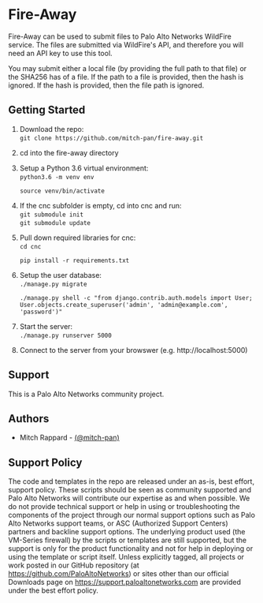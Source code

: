 # Fire-Away

Fire-Away can be used to submit files to Palo Alto Networks WildFire service.  The files are submitted via WildFire's 
API, and therefore you will need an API key to use this tool.

You may submit either a local file (by providing the full path to that file) or the SHA256 has of a file.  If the path
 to a file is provided, then the hash is ignored.  If the hash is provided, then the file path is ignored.

## Getting Started
<ol><li>Download the repo:<br>
<code>git clone https://github.com/mitch-pan/fire-away.git</code>
</ol>

<ol start="2">
<li>cd into the fire-away directory
</ol>

<ol start="3">
<li>Setup a Python 3.6 virtual environment:<br>
<code>python3.6 -m venv env<br>
source venv/bin/activate
</code>
</ol>

<ol start="4">
<li>If the cnc subfolder is empty, cd into cnc and run:<br>
<code>git submodule init</code><br>
<code>git submodule update</code><br>
</ol>

<ol start="5">
<li>Pull down required libraries for cnc: <br>
<code>cd cnc<br>
pip install -r requirements.txt
</code>
</ol>

<ol start="6">
<li>Setup the user database:<br>
<code>./manage.py migrate<br>
./manage.py shell -c "from django.contrib.auth.models import User; User.objects.create_superuser('admin', 'admin@example.com', 'password')"
</code>
</ol>

<ol start="7">
<li>Start the server: <br>
<code>./manage.py runserver 5000</code>
</ol>

<ol start="8">
<li>Connect to the server from your browswer (e.g. http://localhost:5000)
</ol>

## Support
This is a Palo Alto Networks community project.

## Authors
* Mitch Rappard - [(@mitch-pan)](https://github.com/mitch-pan)


## Support Policy
The code and templates in the repo are released under an as-is, best effort, support policy. These scripts should be seen as community supported and Palo Alto Networks will contribute our expertise as and when possible. We do not provide technical support or help in using or troubleshooting the components of the project through our normal support options such as Palo Alto Networks support teams, or ASC (Authorized Support Centers) partners and backline support options. The underlying product used (the VM-Series firewall) by the scripts or templates are still supported, but the support is only for the product functionality and not for help in deploying or using the template or script itself. Unless explicitly tagged, all projects or work posted in our GitHub repository (at https://github.com/PaloAltoNetworks) or sites other than our official Downloads page on https://support.paloaltonetworks.com are provided under the best effort policy.
